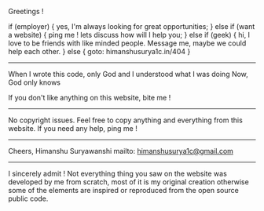 
Greetings !

if (employer) {
  yes, I'm always looking for great opportunities;
}
else if (want a website) {
  ping me ! lets discuss how will I help you;
}
else if (geek) {
  hi, I love to be friends with like minded people.
  Message me, maybe we could help each other.
}
else {
  goto: himanshusurya1c.in/404
}
________________________________________________________________________________________

When I wrote this code, only God and I understood what I was doing
Now, God only knows

If you don't like anything on this website, bite me !
________________________________________________________________________________________

No copyright issues.
Feel free to copy anything and everything from this website.
If you need any help, ping me !
________________________________________________________________________________________

Cheers,
Himanshu Suryawanshi
mailto: himanshusurya1c@gmail.com
________________________________________________________________________________________

I sincerely admit ! Not everything thing you saw on the website was developed by me from
scratch, most of it is my original creation otherwise some of the elements are inspired
or reproduced from the open source public code.